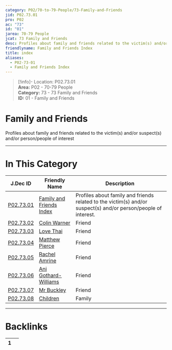 ```yaml
---  
category: P02/70-to-79-People/73-Family-and-Friends  
jid: P02.73.01  
pro: P02  
ac: "73"  
id: "01"  
jarea: 70-79 People  
jcat: 73 Family and Friends  
desc: Profiles about family and friends related to the victim(s) and/or suspect(s) and/or person/people of interest.  
friendlyname: Family and Friends Index  
title: index  
aliases:  
  - P02-73-01  
  - Family and Friends Index  
---  
```

>[!info]- Location: P02.73.01  
>**Area:** P02 - 70-79 People  
>**Category:** 73 - 73 Family and Friends  
>**ID:** 01 - Family and Friends  
  
# Family and Friends  
  
Profiles about family and friends related to the victim(s) and/or suspect(s) and/or person/people of interest  
   
  
  
---  
# In This Category  
  
| J.Dec ID                                                                                                       | Friendly Name                                                                                                             | Description                                                                                                    |  
| -------------------------------------------------------------------------------------------------------------- | ------------------------------------------------------------------------------------------------------------------------- | -------------------------------------------------------------------------------------------------------------- |  
| [P02.73.01](index.md#)                   | [Family and Friends Index](index.md#)               | Profiles about family and friends related to the victim(s) and/or suspect(s) and/or person/people of interest. |  
| [P02.73.02](./02-Colin-Warner.md#)         | [Colin Warner](./02-Colin-Warner.md#)                 | Friend                                                                                                         |  
| [P02.73.03](./03-Love-Thai.md#)            | [Love Thai](./03-Love-Thai.md#)                       | Friend                                                                                                         |  
| [P02.73.04](./04-Matthew-Pierce.md#)       | [Matthew Pierce](./04-Matthew-Pierce.md#)             | Friend                                                                                                         |  
| [P02.73.05](./05-Rachel-Amrine.md#)        | [Rachel Amrine](./05-Rachel-Amrine.md#)               | Friend                                                                                                         |  
| [P02.73.06](./06-Ani-Gothard-Williams.md#) | [Ani Gothard-Williams](./06-Ani-Gothard-Williams.md#) | Friend                                                                                                         |  
| [P02.73.07](./07-Mr-Buckley.md#)           | [Mr Buckley](./07-Mr-Buckley.md#)                     | Friend                                                                                                         |  
| [P02.73.08](./08-Children.md#)             | [Children](./08-Children.md#)                         | Family                                                                                                         |  
  
  
---  
# Backlinks  
<div><table class="dataview table-view-table"><thead class="table-view-thead"><tr class="table-view-tr-header"><th class="table-view-th"><span></span><span class="dataview small-text">1</span></th><th class="table-view-th"><span></span></th></tr></thead><tbody class="table-view-tbody"></tbody></table></div>
